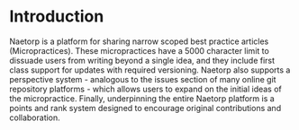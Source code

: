 # Introduction

Naetorp is a platform for sharing narrow scoped best practice articles \(Micropractices\). These micropractices have a 5000 character limit to dissuade users from writing beyond a single idea, and they include first class support for updates with required versioning. Naetorp also supports a perspective system - analogous to the issues section of many online git repository platforms - which allows users to expand on the initial ideas of the micropractice. Finally, underpinning the entire Naetorp platform is a points and rank system designed to encourage original contributions and collaboration.